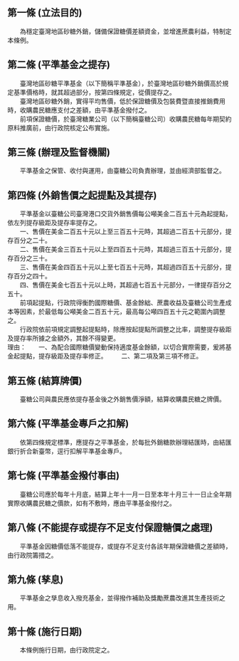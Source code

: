 第一條 (立法目的)
-----------------
　　為穩定臺灣地區砂糖外銷，儲備保證糖價差額資金，並增進蔗農利益，特制定本條例。  


第二條 (平準基金之提存)
-----------------------
　　臺灣地區砂糖平準基金（以下簡稱平準基金），於臺灣地區砂糖外銷價高於規定基準價格時，就其超過部分，按第四條規定，從價提存之。  
　　臺灣地區砂糖外銷，實得平均售價，低於保證糖價及包裝費暨直接推銷費用時，收購農民糖應支付之差額，由平準基金撥付之。  
　　前項保證糖價，於臺灣糖業公司（以下簡稱臺糖公司）收購農民糖每年期契約原料推廣前，由行政院核定公布實施。  


第三條 (辦理及監督機關)
-----------------------
　　平準基金之保管、收付與運用，由臺糖公司負責辦理，並由經濟部監督之。  


第四條 (外銷售價之起提點及其提存)
---------------------------------
　　平準基金以臺糖公司臺灣港口交貨外銷售價每公噸美金二百五十元為起提點，依左列提存級距及提存率提存之。  
　　一、售價在美金二百五十元以上至三百五十元時，其超過二百五十元部分，提存百分之二十。  
　　二、售價在美金三百五十元以上至四百五十元時，其超過三百五十元部分，提存百分之三十。  
　　三、售價在美金四百五十元以上至七百五十元時，其超過四百五十元部分，提存百分之四十。  
　　四、售價在美金七百五十元以上時，其超過七百五十元部分，一律提存百分之五十。  
　　前項起提點，行政院得衡酌國際糖價、基金餘絀、蔗農收益及臺糖公司生產成本等因素，於最低每公噸美金二百五十元，最高每公噸四百五十元之範圍內調整之。  
　　行政院依前項規定調整起提點時，除應按起提點所調整之比率，調整提存級距及提存率所據之金額外，其餘不得變更。  
理由：　　一、為配合國際糖價變動保持適度基金餘額，以切合實際需要，爰將基金起提點，提存級距及提存率修正。
　　二、第二項及第三項不修正。

第五條 (結算牌價)
-----------------
　　臺糖公司與農民應依提存基金後之外銷售價淨額，結算收購農民糖之牌價。  


第六條 (平準基金專戶之扣解)
---------------------------
　　依第四條規定標準，應提存之平準基金，於每批外銷糖款辦理結匯時，由結匯銀行折合新臺幣，逕行扣解平準基金專戶。  


第七條 (平準基金撥付事由)
-------------------------
　　臺糖公司應於每年十月底，結算上年十一月一日至本年十月三十一日止全年期實際收購農民糖之價款，如有不敷時，應由平準基金撥付之。  


第八條 (不能提存或提存不足支付保證糖價之處理)
---------------------------------------------
　　平準基金因糖價低落不能提存，或提存不足支付各該年期保證糖價之差額時，由行政院籌措之。  


第九條 (孳息)
-------------
　　平準基金之孳息收入撥充基金，並得撥作補助及獎勵蔗農改進其生產技術之用。  


第十條 (施行日期)
-----------------
　　本條例施行日期，由行政院定之。